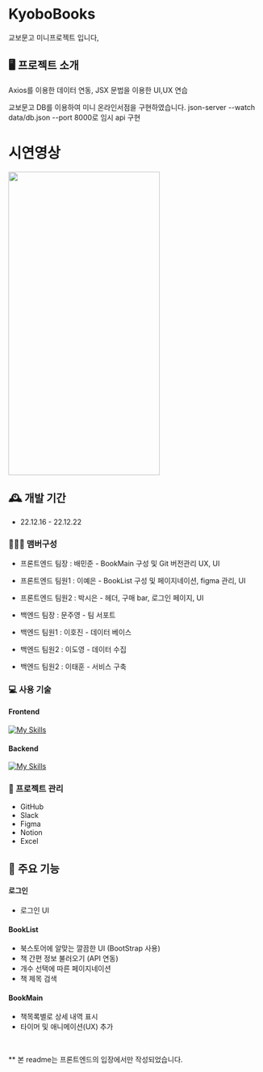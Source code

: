 # KyoboBooks

교보문고 미니프로젝트 입니다,

## 🖥️ 프로젝트 소개

Axios를 이용한 데이터 연동, JSX 문법을 이용한 UI,UX 연습

교보문고 DB를 이용하여 미니 온라인서점을 구현하였습니다.
json-server --watch data/db.json --port 8000로 임시 api 구현

# 시연영상

<img src="https://user-images.githubusercontent.com/103413040/223362125-f9ffb27c-29b4-45b3-b91c-d050722efeec.mp4" width="300" height="600"/>

## 🕰️ 개발 기간

- 22.12.16 - 22.12.22

### 🧑‍🤝‍🧑 맴버구성

- 프론트엔드 팀장 : 배민준 - BookMain 구성 및 Git 버전관리 UX, UI
- 프론트엔드 팀원1 : 이예은 - BookList 구성 및 페이지네이션, figma 관리, UI
- 프론트엔드 팀원2 : 박시은 - 헤더, 구매 bar, 로그인 페이지, UI

- 백엔드 팀장 : 문주영 - 팀 서포트
- 백엔드 팀원1 : 이호진 - 데이터 베이스
- 백엔드 팀원2 : 이도영 - 데이터 수집
- 백엔드 팀원2 : 이태훈 - 서비스 구축

### 💻 사용 기술

#### Frontend

[![My Skills](https://skillicons.dev/icons?i=html,css,js,react,ts,redux,styledcomponents,vite,git,vscode)](https://skillicons.dev)

#### Backend

[![My Skills](https://skillicons.dev/icons?i=java,mysql)](https://skillicons.dev)

### 📅 프로젝트 관리

- GitHub
- Slack
- Figma
- Notion
- Excel

## 📌 주요 기능

#### 로그인

- 로그인 UI

#### BookList

- 북스토어에 알맞는 깔끔한 UI (BootStrap 사용)
- 책 간편 정보 불러오기 (API 연동)
- 개수 선택에 따른 페이지네이션
- 책 제목 검색

#### BookMain

- 책목록별로 상세 내역 표시
- 타이머 및 애니메이션(UX) 추가 

<br/>

\*\* 본 readme는 프론트엔드의 입장에서만 작성되었습니다.
